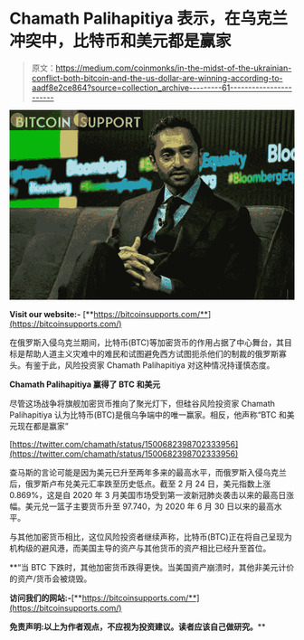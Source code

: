 # Chamath Palihapitiya 表示，在乌克兰冲突中，比特币和美元都是赢家

> 原文：<https://medium.com/coinmonks/in-the-midst-of-the-ukrainian-conflict-both-bitcoin-and-the-us-dollar-are-winning-according-to-aadf8e2ce864?source=collection_archive---------61----------------------->

![](img/d67d4ccae1deeabd41176931c2b65218.png)

**Visit our website:-** [**https://bitcoinsupports.com/**](https://bitcoinsupports.com/)

在俄罗斯入侵乌克兰期间，比特币(BTC)等加密货币的作用占据了中心舞台，其目标是帮助人道主义灾难中的难民和试图避免西方试图扼杀他们的制裁的俄罗斯寡头。有鉴于此，风险投资家 Chamath Palihapitiya 对这种情况持谨慎态度。

**Chamath Palihapitiya 赢得了 BTC 和美元**

尽管这场战争将旗舰加密货币推向了聚光灯下，但硅谷风险投资家 Chamath Palihapitiya 认为比特币(BTC)是俄乌争端中的唯一赢家。相反，他声称“BTC 和美元现在都是赢家”

[https://twitter.com/chamath/status/1500682398702333956](https://twitter.com/chamath/status/1500682398702333956)

查马斯的言论可能是因为美元已升至两年多来的最高水平，而俄罗斯入侵乌克兰后，俄罗斯卢布兑美元汇率跌至历史低点。截至 2 月 24 日，美元指数上涨 0.869%，这是自 2020 年 3 月美国市场受到第一波新冠肺炎袭击以来的最高日涨幅。美元兑一篮子主要货币升至 97.740，为 2020 年 6 月 30 日以来的最高水平。

与其他加密货币相比，这位风险投资者继续声称，比特币(BTC)正在将自己呈现为机构级的避风港，而美国主导的资产与其他货币的资产相比已经升至首位。

**“当 BTC 下跌时，其他加密货币跌得更快。当美国资产崩溃时，其他非美元计价的资产/货币会被烧毁。

**访问我们的网站:-**[**https://bitcoinsupports.com/**](https://bitcoinsupports.com/)

**免责声明:以上为作者观点，不应视为投资建议。读者应该自己做研究。****
